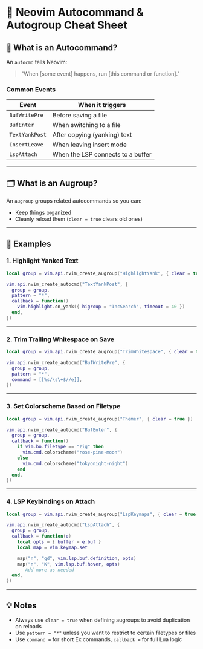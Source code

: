 # 📘 Neovim Autocommand & Autogroup Cheat Sheet

## 🧠 What is an Autocommand?

An `autocmd` tells Neovim:

> "When [some event] happens, run [this command or function]."

### Common Events
| Event         | When it triggers                      |
|---------------|---------------------------------------|
| `BufWritePre` | Before saving a file                  |
| `BufEnter`    | When switching to a file              |
| `TextYankPost`| After copying (yanking) text          |
| `InsertLeave` | When leaving insert mode              |
| `LspAttach`   | When the LSP connects to a buffer     |

---

## 🗂️ What is an Augroup?

An `augroup` groups related autocommands so you can:
- Keep things organized
- Cleanly reload them (`clear = true` clears old ones)

---

## 🔧 Examples

### 1. Highlight Yanked Text

```lua
local group = vim.api.nvim_create_augroup("HighlightYank", { clear = true })

vim.api.nvim_create_autocmd("TextYankPost", {
  group = group,
  pattern = "*",
  callback = function()
    vim.highlight.on_yank({ higroup = "IncSearch", timeout = 40 })
  end,
})
```

---

### 2. Trim Trailing Whitespace on Save

```lua
local group = vim.api.nvim_create_augroup("TrimWhitespace", { clear = true })

vim.api.nvim_create_autocmd("BufWritePre", {
  group = group,
  pattern = "*",
  command = [[%s/\s\+$//e]],
})
```

---

### 3. Set Colorscheme Based on Filetype

```lua
local group = vim.api.nvim_create_augroup("Themer", { clear = true })

vim.api.nvim_create_autocmd("BufEnter", {
  group = group,
  callback = function()
    if vim.bo.filetype == "zig" then
      vim.cmd.colorscheme("rose-pine-moon")
    else
      vim.cmd.colorscheme("tokyonight-night")
    end
  end,
})
```

---

### 4. LSP Keybindings on Attach

```lua
local group = vim.api.nvim_create_augroup("LspKeymaps", { clear = true })

vim.api.nvim_create_autocmd("LspAttach", {
  group = group,
  callback = function(e)
    local opts = { buffer = e.buf }
    local map = vim.keymap.set

    map("n", "gd", vim.lsp.buf.definition, opts)
    map("n", "K", vim.lsp.buf.hover, opts)
    -- Add more as needed
  end,
})
```

---

## 💡 Notes
- Always use `clear = true` when defining augroups to avoid duplication on reloads
- Use `pattern = "*"` unless you want to restrict to certain filetypes or files
- Use `command =` for short Ex commands, `callback =` for full Lua logic
